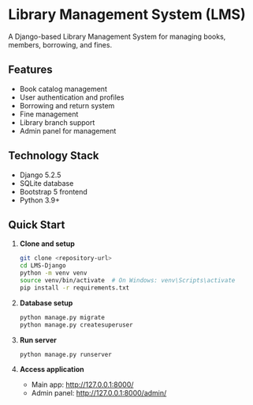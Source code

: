 # Library Management System (LMS)

A Django-based Library Management System for managing books, members, borrowing, and fines.

## Features

- Book catalog management
- User authentication and profiles
- Borrowing and return system
- Fine management
- Library branch support
- Admin panel for management

## Technology Stack

- Django 5.2.5
- SQLite database
- Bootstrap 5 frontend
- Python 3.9+

## Quick Start

1. **Clone and setup**
   ```bash
   git clone <repository-url>
   cd LMS-Django
   python -m venv venv
   source venv/bin/activate  # On Windows: venv\Scripts\activate
   pip install -r requirements.txt
   ```

2. **Database setup**
   ```bash
   python manage.py migrate
   python manage.py createsuperuser
   ```

3. **Run server**
   ```bash
   python manage.py runserver
   ```

4. **Access application**
   - Main app: http://127.0.0.1:8000/
   - Admin panel: http://127.0.0.1:8000/admin/